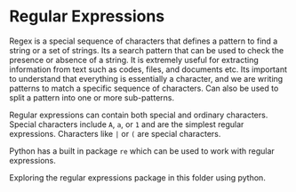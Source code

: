 # Regular Expressions

Regex is a special sequence of characters that defines a pattern to find a string or a set of strings. Its a search pattern that can be used to check the presence or absence of a string. It is extremely useful for extracting information from text such as codes, files, and documents etc. Its important to understand that everything is essentially a character, and we are writing patterns to match a specific sequence of characters. Can also be used to split a pattern into one or more sub-patterns.

Regular expressions can contain both special and ordinary characters. Special characters include `A`, `a`, or `1` and are the simplest regular expressions. Characters like `|` or `(` are special characters. 

Python has a built in package `re` which can be used to work with regular expressions.

Exploring the regular expressions package in this folder using python.
